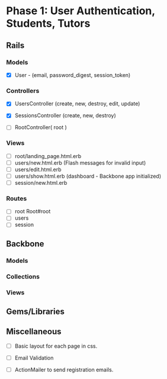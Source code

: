# Phase 1: User Authentication, Students, Tutors

## Rails
### Models
- [x] User - (email, password_digest, session_token)
  
  


### Controllers
- [x] UsersController (create, new, destroy, edit, update)
- [x] SessionsController (create, new, destroy)
- [ ] RootController( root )


### Views
- [ ] root/landing_page.html.erb
- [ ] users/new.html.erb (Flash messages for invalid input)
- [ ] users/edit.html.erb
- [ ] users/show.html.erb (dashboard - Backbone app initialized)
- [ ] session/new.html.erb

### Routes
- [ ] root Root#root
- [ ] users 
- [ ] session

## Backbone
### Models


### Collections



### Views


## Gems/Libraries

## Miscellaneous
- [ ] Basic layout for each page in css. 
- [ ] Email Validation
- [ ] ActionMailer to send registration emails. 

 

